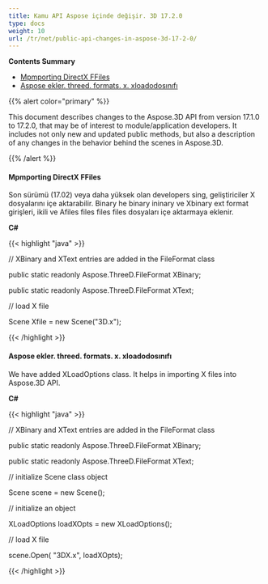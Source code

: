 ```yaml
---
title: Kamu API Aspose içinde değişir. 3D 17.2.0
type: docs
weight: 10
url: /tr/net/public-api-changes-in-aspose-3d-17-2-0/
---
```

**Contents Summary**

- [Mpmporting DirectX FFiles](#PublicAPIChangesinAspose.3D17.2.0-ImportingDirectXXFiles)
- [Aspose ekler. threed. formats. x. xloadodosınıfı](#PublicAPIChangesinAspose.3D17.2.0-AddsAspose.ThreeD.Formats.X.XLoadOptionsClass)

{{% alert color="primary" %}} 

This document describes changes to the Aspose.3D API from version 17.1.0 to 17.2.0, that may be of interest to module/application developers. It includes not only new and updated public methods, but also a description of any changes in the behavior behind the scenes in Aspose.3D.

{{% /alert %}} 
####  **Mpmporting DirectX FFiles**
Son sürümü (17.02) veya daha yüksek olan developers sing, geliştiriciler X dosyalarını içe aktarabilir. Binary he binary ininary ve Xbinary ext format girişleri, ikili ve Afiles files files files dosyaları içe aktarmaya eklenir.

**C#**

{{< highlight "java" >}}

 // XBinary and XText entries are added in the FileFormat class

public static readonly Aspose.ThreeD.FileFormat XBinary;

public static readonly Aspose.ThreeD.FileFormat XText;

// load X file

Scene Xfile = new Scene("3D.x");

{{< /highlight >}}
####  **Aspose ekler. threed. formats. x. xloadodosınıfı**
We have added XLoadOptions class. It helps in importing X files into Aspose.3D API.

**C#**

{{< highlight "java" >}}

 // XBinary and XText entries are added in the FileFormat class

public static readonly Aspose.ThreeD.FileFormat XBinary;

public static readonly Aspose.ThreeD.FileFormat XText;

// initialize Scene class object

Scene scene = new Scene();

// initialize an object

XLoadOptions loadXOpts = new XLoadOptions();

// load X file

scene.Open( "3DX.x", loadXOpts);

{{< /highlight >}}
